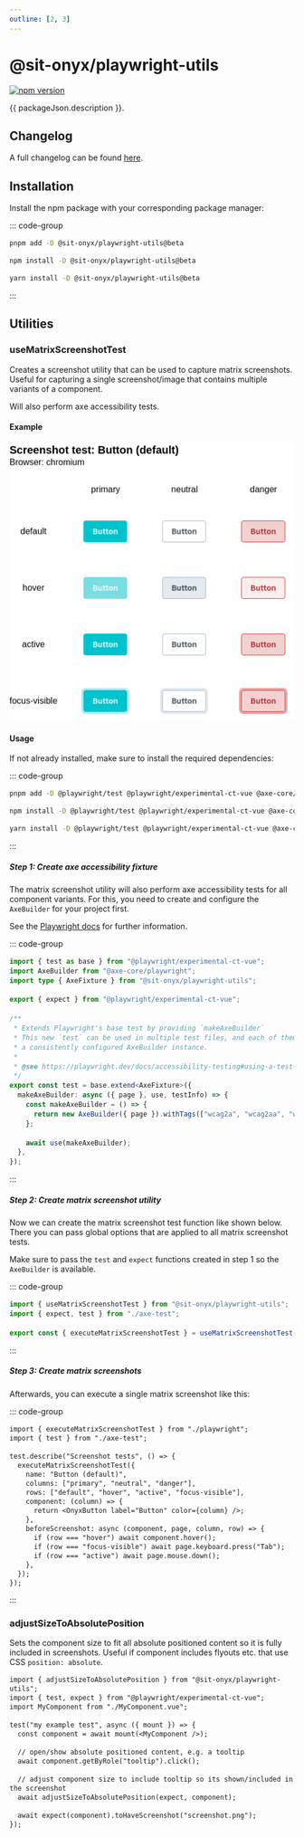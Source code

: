 ```yaml
---
outline: [2, 3]
---
```


<script lang="ts" setup>
import packageJson from "../../../../../packages/playwright-utils/package.json";
</script>

# @sit-onyx/playwright-utils

<div class="hide-external-link">

[![npm version](https://badge.fury.io/js/@sit-onyx%playwright-utils.svg)](https://www.npmjs.com/package/@sit-onyx/playwright-utils)

</div>

{{ packageJson.description }}.

## Changelog

A full changelog can be found [here](/development/packages/changelogs/playwright-utils).

## Installation

Install the npm package with your corresponding package manager:

::: code-group

```sh [pnpm]
pnpm add -D @sit-onyx/playwright-utils@beta
```

```sh [npm]
npm install -D @sit-onyx/playwright-utils@beta
```

```sh [yarn]
yarn install -D @sit-onyx/playwright-utils@beta
```

:::

## Utilities

### useMatrixScreenshotTest

Creates a screenshot utility that can be used to capture matrix screenshots.
Useful for capturing a single screenshot/image that contains multiple variants of a component.

Will also perform axe accessibility tests.

#### Example

![Example of a screenshot matrix for the OnyxButton](../../principles/contributing/example-matrix.png)

#### Usage

If not already installed, make sure to install the required dependencies:

::: code-group

```sh [pnpm]
pnpm add -D @playwright/test @playwright/experimental-ct-vue @axe-core/playwright
```

```sh [npm]
npm install -D @playwright/test @playwright/experimental-ct-vue @axe-core/playwright
```

```sh [yarn]
yarn install -D @playwright/test @playwright/experimental-ct-vue @axe-core/playwright
```

:::

##### Step 1: Create axe accessibility fixture

The matrix screenshot utility will also perform axe accessibility tests for all component variants.
For this, you need to create and configure the `AxeBuilder` for your project first.

See the [Playwright docs](https://playwright.dev/docs/accessibility-testing#creating-a-fixture) for further information.

::: code-group

```ts [axe-test.ts]
import { test as base } from "@playwright/experimental-ct-vue";
import AxeBuilder from "@axe-core/playwright";
import type { AxeFixture } from "@sit-onyx/playwright-utils";

export { expect } from "@playwright/experimental-ct-vue";

/**
 * Extends Playwright's base test by providing `makeAxeBuilder`
 * This new `test` can be used in multiple test files, and each of them will get
 * a consistently configured AxeBuilder instance.
 *
 * @see https://playwright.dev/docs/accessibility-testing#using-a-test-fixture-for-common-axe-configuration
 */
export const test = base.extend<AxeFixture>({
  makeAxeBuilder: async ({ page }, use, testInfo) => {
    const makeAxeBuilder = () => {
      return new AxeBuilder({ page }).withTags(["wcag2a", "wcag2aa", "wcag21a", "wcag21aa"]);
    };

    await use(makeAxeBuilder);
  },
});
```

:::

##### Step 2: Create matrix screenshot utility

Now we can create the matrix screenshot test function like shown below. There you can pass global options that are applied to all matrix screenshot tests.

Make sure to pass the `test` and `expect` functions created in step 1 so the `AxeBuilder` is available.

::: code-group

```ts [playwright.ts]
import { useMatrixScreenshotTest } from "@sit-onyx/playwright-utils";
import { expect, test } from "./axe-test";

export const { executeMatrixScreenshotTest } = useMatrixScreenshotTest({ expect, test });
```

:::

##### Step 3: Create matrix screenshots

Afterwards, you can execute a single matrix screenshot like this:

::: code-group

```tsx [MyComponent.tsx]
import { executeMatrixScreenshotTest } from "./playwright";
import { test } from "./axe-test";

test.describe("Screenshot tests", () => {
  executeMatrixScreenshotTest({
    name: "Button (default)",
    columns: ["primary", "neutral", "danger"],
    rows: ["default", "hover", "active", "focus-visible"],
    component: (column) => {
      return <OnyxButton label="Button" color={column} />;
    },
    beforeScreenshot: async (component, page, column, row) => {
      if (row === "hover") await component.hover();
      if (row === "focus-visible") await page.keyboard.press("Tab");
      if (row === "active") await page.mouse.down();
    },
  });
});
```

:::

### adjustSizeToAbsolutePosition

Sets the component size to fit all absolute positioned content so it is fully included in screenshots.
Useful if component includes flyouts etc. that use CSS `position: absolute`.

```tsx
import { adjustSizeToAbsolutePosition } from "@sit-onyx/playwright-utils";
import { test, expect } from "@playwright/experimental-ct-vue";
import MyComponent from "./MyComponent.vue";

test("my example test", async ({ mount }) => {
  const component = await mount(<MyComponent />);

  // open/show absolute positioned content, e.g. a tooltip
  await component.getByRole("tooltip").click();

  // adjust component size to include tooltip so its shown/included in the screenshot
  await adjustSizeToAbsolutePosition(expect, component);

  await expect(component).toHaveScreenshot("screenshot.png");
});
```
